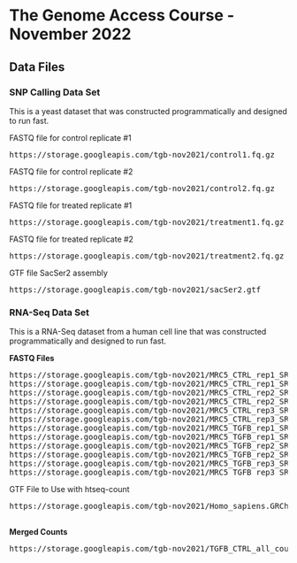 # The Genome Access Course - November 2022

## Data Files

### SNP Calling Data Set

This is a yeast dataset that was constructed programmatically and designed to run fast.

FASTQ file for control replicate #1
<PRE>
https://storage.googleapis.com/tgb-nov2021/control1.fq.gz
</PRE>
FASTQ file for control replicate #2
<PRE>
https://storage.googleapis.com/tgb-nov2021/control2.fq.gz
</PRE>
FASTQ file for treated replicate #1
<PRE>
https://storage.googleapis.com/tgb-nov2021/treatment1.fq.gz
</PRE>
FASTQ file for treated replicate #2
<PRE>
https://storage.googleapis.com/tgb-nov2021/treatment2.fq.gz
</PRE>

GTF file SacSer2 assembly
<PRE>
https://storage.googleapis.com/tgb-nov2021/sacSer2.gtf
</PRE>


### RNA-Seq Data Set

This is a RNA-Seq dataset from a human cell line that was constructed programmatically and designed to run fast.


  <B>FASTQ Files</B>

<PRE>
https://storage.googleapis.com/tgb-nov2021/MRC5_CTRL_rep1_SRR5448889_R1_mini.fastq.gz
https://storage.googleapis.com/tgb-nov2021/MRC5_CTRL_rep1_SRR5448889_R2_mini.fastq.gz
https://storage.googleapis.com/tgb-nov2021/MRC5_CTRL_rep2_SRR5448890_R1_mini.fastq.gz
https://storage.googleapis.com/tgb-nov2021/MRC5_CTRL_rep2_SRR5448890_R2_mini.fastq.gz
https://storage.googleapis.com/tgb-nov2021/MRC5_CTRL_rep3_SRR5448891_R1_mini.fastq.gz
https://storage.googleapis.com/tgb-nov2021/MRC5_CTRL_rep3_SRR5448891_R2_mini.fastq.gz
https://storage.googleapis.com/tgb-nov2021/MRC5_TGFB_rep1_SRR5448892_R1_mini.fastq.gz
https://storage.googleapis.com/tgb-nov2021/MRC5_TGFB_rep1_SRR5448892_R2_mini.fastq.gz
https://storage.googleapis.com/tgb-nov2021/MRC5_TGFB_rep2_SRR5448893_R1_mini.fastq.gz
https://storage.googleapis.com/tgb-nov2021/MRC5_TGFB_rep2_SRR5448893_R2_mini.fastq.gz
https://storage.googleapis.com/tgb-nov2021/MRC5_TGFB_rep3_SRR5448894_R1_mini.fastq.gz
https://storage.googleapis.com/tgb-nov2021/MRC5_TGFB_rep3_SRR5448894_R2_mini.fastq.gz
</PRE
  
  
    <B>GTF File to Use with htseq-count</B>
  
  <PRE>
https://storage.googleapis.com/tgb-nov2021/Homo_sapiens.GRCh38.104.chr_add_chr.gtf.gz
  </PRE>
  
  
  <B>Merged Counts</B>

<PRE>
https://storage.googleapis.com/tgb-nov2021/TGFB_CTRL_all_counts.txt
  </PRE>
  
  

